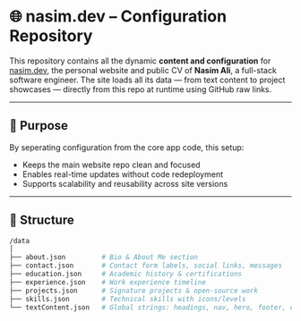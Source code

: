 # 🌐 nasim.dev – Configuration Repository

This repository contains all the dynamic **content and configuration** for [nasim.dev](https://nasim.dev), the personal website and public CV of **Nasim Ali**, a full-stack software engineer. The site loads all its data — from text content to project showcases — directly from this repo at runtime using GitHub raw links.

---

## 🔧 Purpose

By seperating configuration from the core app code, this setup:

- Keeps the main website repo clean and focused
- Enables real-time updates without code redeployment
- Supports scalability and reusability across site versions

---

## 📁 Structure

```bash
/data
│
├── about.json         # Bio & About Me section
├── contact.json       # Contact form labels, social links, messages
├── education.json     # Academic history & certifications
├── experience.json    # Work experience timeline
├── projects.json      # Signature projects & open-source work
├── skills.json        # Technical skills with icons/levels
└── textContent.json   # Global strings: headings, nav, hero, footer, etc.
